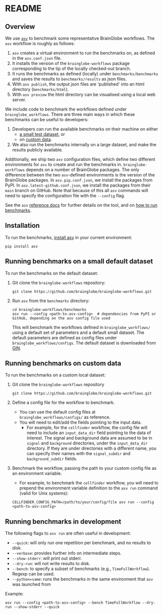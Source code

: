 # README

## Overview
We use [`asv`](https://asv.readthedocs.io) to benchmark some representative BrainGlobe workflows. The `asv` workflow is roughly as follows:
1. `asv` creates a virtual environment to run the benchmarks on, as defined in the `asv.conf.json` file.
1. It installs the version of the `brainglobe-workflows` package corresponding to the tip of the locally checked-out branch.
1. It runs the benchmarks as defined (locally) under `benchmarks/benchmarks` and saves the results to `benchmarks/results` as json files.
1. With `asv publish`, the output json files are 'published' into an html directory (`benchmarks/html`).
1. With `asv preview` the html directory can be visualised using a local web server.



We include code to benchmark the workflows defined under `brainglobe_workflows`. There are three main ways in which these benchmarks can be useful to developers:
1. Developers can run the available benchmarks on their machine on either
    - [a small test dataset](#running-benchmarks-on-a-small-default-dataset), or
    - on [custom data](#running-benchmarks-on-custom-data).
1. We also run the benchmarks internally on a large dataset, and make the results publicly available.

Additionally, we ship two `asv` configuration files, which define two different environments for `asv` to create and run the benchmarks in. `brainglobe-workflows` depends on a number of BrainGlobe packages. The only difference between the two `asv`-defined environments is the version of the BrainGlobe packages. In `asv.pip.conf.json`, we install the packages from PyPI. In `asv.latest-github.conf.json`, we install the packages from their `main` branch on GitHub. Note that because of this all `asv` commands will need to specify the configuration file with the `--config` flag.

See the `asv` [reference docs](https://asv.readthedocs.io/en/v0.6.3/reference.html) for further details on the tool, and on [how to run benchmarks](https://asv.readthedocs.io/en/stable/using.html#running-benchmarks).

## Installation

To run the benchmarks, [install asv](https://asv.readthedocs.io/en/stable/installing.html) in your current environment:
```
pip install asv
```

## Running benchmarks on a small default dataset

To run the benchmarks on the default dataset:

1. Git clone the `brainglobe-workflows` repository:
    ```
    git clone https://github.com/brainglobe/brainglobe-workflows.git
    ```
1. Run `asv` from the `benchmarks` directory:
    ```
    cd brainglobe-workflows/benchmarks
    asv run --config <path-to-asv-config>  # dependencies from PyPI or GitHub, depending on the asv config file used
    ```
    This will benchmark the workflows defined in `brainglobe_workflows/` using a default set of parameters and a default small dataset. The default parameters are defined as config files under `brainglobe_workflows/configs`. The default dataset is downloaded from [GIN](https://gin.g-node.org/G-Node/info/wiki).

## Running benchmarks on custom data
To run the benchmarks on a custom local dataset:

1. Git clone the `brainglobe-workflows` repository
    ```
    git clone https://github.com/brainglobe/brainglobe-workflows.git
    ```
1. Define a config file for the workflow to benchmark.
    - You can use the default config files at `brainglobe_workflows/configs/` as reference.
    - You will need to edit/add the fields pointing to the input data.
        - For example, for the `cellfinder` workflow, the config file will need to include an `input_data_dir` field pointing to the data of interest. The signal and background data are assumed to be in `signal` and `background` directories, under the `input_data_dir` directory. If they are under directories with a different name, you can specify their names with the `signal_subdir` and `background_subdir` fields.

1. Benchmark the workflow, passing the path to your custom config file as an environment variable.
    - For example, to benchmark the `cellfinder` workflow, you will need to prepend the environment variable definition to the `asv run` command (valid for Unix systems):
    ```
    CELLFINDER_CONFIG_PATH=/path/to/your/config/file asv run --config <path-to-asv-config>
    ```

## Running benchmarks in development
The following flags to `asv run` are often useful in development:
- `--quick`: will only run one repetition per benchmark, and no results to disk.
- `--verbose`: provides further info on intermediate steps.
- `--show-stderr`: will print out stderr.
- `--dry-run`: will not write results to disk.
- `--bench`: to specify a subset of benchmarks (e.g., `TimeFullWorkflow`). Regexp can be used.
- `--python=same`: runs the benchmarks in the same environment that `asv` was launched from

Example:
```
asv run --config <path-to-asv-config> --bench TimeFullWorkflow --dry-run --show-stderr --quick
```
